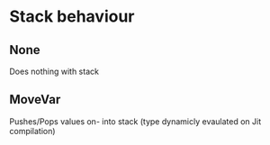 # Stack behaviour

## None
Does nothing with stack

## MoveVar
Pushes/Pops values on- into stack (type dynamicly evaulated on Jit compilation)
